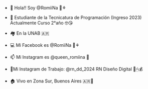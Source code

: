 - 👋 Hola!! Soy @RomiiNa 🌙⚘
- 👀 Estudiante de la Tecnicatura de Programación (Ingreso 2023) Actualmente Curso 2°año 🤓😘 
- 🏘 En la UNAB 🇦🇷
- 💻 Mi Facebook es @RomiiNa 🌙⚘ 
- 📫 Mi Instagram es @queen_romiina 💜
- 📌Mi Instagram de Trabajo: @rn_dd_2024 RN Diseño Digital 🎨🖱💰 
  
- 🏠 Vivo en Zona Sur, Buenos Aires 🇦🇷🦁
<!---
RomiiNaLopez/RomiiNaLopez is a ✨ special ✨ repository because its `README.md` (this file) appears on your GitHub profile.
You can click the Preview link to take a look at your changes.
--->
